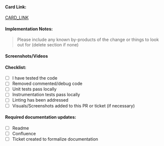 #### Card Link:
[CARD_LINK](https://trello.com/c/tsRfVeDG)

#### Implementation Notes: 
> Please include any known by-products of the change or things to look out for (delete section if none)

#### Screenshots/Videos 

#### Checklist:
- [ ] I have tested the code
- [ ] Removed commented/debug code
- [ ] Unit tests pass locally
- [ ] Instrumentation tests pass locally
- [ ] Linting has been addressed
- [ ] Visuals/Screenshots added to this PR or ticket (if necessary)

#### Required documentation updates:
- [ ] Readme
- [ ] Confluence
- [ ] Ticket created to formalize documentation
